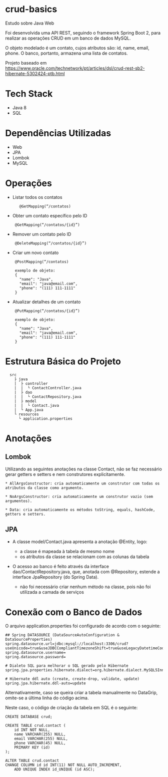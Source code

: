 # crud-basics
Estudo sobre Java Web

Foi desenvolvida uma API REST, seguindo o framework Spring Boot 2, para realizar as operações CRUD em um banco de dados MySQL.

O objeto modelado é um contato, cujos atributos são: id, name, email, phone. O banco, portanto, armazena uma lista de contatos.

Projeto baseado em https://www.oracle.com/technetwork/pt/articles/dsl/crud-rest-sb2-hibernate-5302424-ptb.html

# Tech Stack
* Java 8
* SQL

# Dependências Utilizadas

* Web
* JPA
* Lombok
* MySQL

# Operações

   * Listar todos os contatos 
              
            @GetMapping(“/contatos)
    
   * Obter um contato específico pelo ID
   
          @GetMapping(“/contatos/{id}”)
    
   * Remover um contato pelo ID 
          
          @DeleteMapping(“/contatos/{id}”)
    
   * Criar um novo contato 
      
          @PostMapping(“/contatos)
          
          exemplo de objeto:
          {
            "name": "Java",
            "email": "java@email.com",
            "phone": "(111) 111-1111"
          }
    
   * Atualizar detalhes de um contato 
   
          @PutMapping(“/contatos/{id}”)
          
          exemplo de objeto:
          {
            "name": "Java",
            "email": "java@email.com",
            "phone": "(111) 111-1111"
          }

# Estrutura Básica do Projeto

      src
        ├ java
        |  ├ controller
        |  |  └ ContactController.java 
        |  ├ dao
        |  |  └ ContactRepository.java
        |  ├ model
        |  |  └ Contact.java
        |  └ App.java
        └ resources 
          └ application.properties
          
  
# Anotações
      
## Lombok
 
 Utilizando as seguintes anotações na classe Contact, não se faz necessário gerar getters e setters e nem construtores explicitamente.
 
    * AllArgsConstructor: cria automaticamente um construtor com todas os atributos da classe como argumento.
    
    * NoArgsConstructor: cria automaticamente um construtor vazio (sem argumentos).
    
    * Data: cria automaticamente os métodos toString, equals, hashCode, getters e setters.
 
## JPA
      
 * A classe model/Contact.java apresenta a anotação @Entity, logo:
      
      * a classe é mapeada à tabela de mesmo nome
      * os atributos da classe se relacionam com as colunas da tabela
 
 * O acesso ao banco é feito através da interface dao/ContactRepository.java, que, anotada com @Repository, estende a interface JpaRepository (do Spring Data).
      
      * não foi necessário criar nenhum método na classe, pois não foi utilizada a camada de serviços
      
# Conexão com o Banco de Dados

O arquivo application.properties foi configurado de acordo com o seguinte: 

	## Spring DATASOURCE (DataSourceAutoConfiguration & DataSourceProperties)
	spring.datasource.url=jdbc:mysql://localhost:3306/crud?useUnicode=true&useJDBCCompliantTimezoneShift=true&useLegacyDatetimeCode=false&serverTimezone=UTC
	spring.datasource.username=
	spring.datasource.password=

	# Dialeto SQL para melhorar o SQL gerado pelo Hibernate
	spring.jpa.properties.hibernate.dialect=org.hibernate.dialect.MySQL5InnoDBDialect
      
    # Hibernate ddl auto (create, create-drop, validate, update)
    spring.jpa.hibernate.ddl-auto=update 

Alternativamente, caso se queira criar a tabela manualmente no DataGrip, omite-se a última linha do código acima.

Neste caso, o código de criação da tabela em SQL é o seguinte:



	CREATE DATABASE crud;

	CREATE TABLE crud.contact (
		id INT NOT NULL,
		name VARCHAR(255) NULL,
		email VARCHAR(255) NULL,
		phone VARCHAR(45) NULL,
		PRIMARY KEY (id)
	);

	ALTER TABLE crud.contact
	CHANGE COLUMN id id INT(11) NOT NULL AUTO_INCREMENT,
		ADD UNIQUE INDEX id_UNIQUE (id ASC);


	

